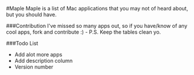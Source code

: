 #Maple
Maple is a list of Mac applications that you may not of heard about, but you should have.

###Contribution
I've missed so many apps out,  so if you have/know of any cool apps, fork and contribute :) - P.S. Keep the tables clean yo.


###Todo List
- Add alot more apps
- Add description column
- Version number